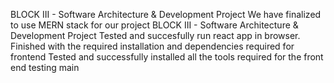BLOCK III - Software Architecture & Development Project
We have finalized to use MERN stack for our project
BLOCK III - Software Architecture & Development Project 
Tested and succesfully run react app in browser.
Finished with the required installation and dependencies required for frontend
Tested and successfully installed all the tools required for the front end 
testing main